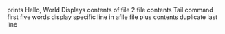 prints Hello, World
Displays contents of file
2 file contents
Tail command
first five words
display specific line in afile
file plus contents
duplicate last line

